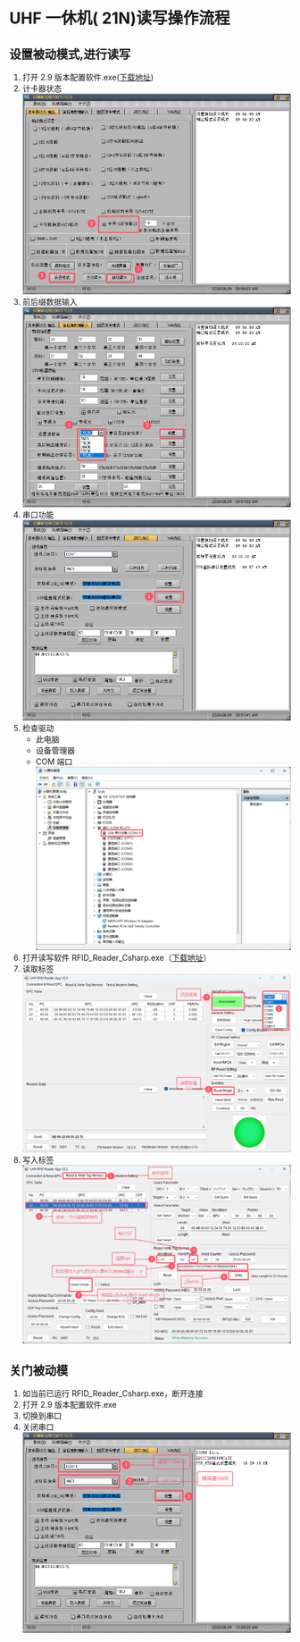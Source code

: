# UHF 一休机( 21N)读写操作流程

<!-- <details> -->

<!-- <summary>设置被动模式,进行读写</summary> -->

## 设置被动模式,进行读写

1. 打开 2.9 版本配置软件.exe([下载地址](https://github.com/rosscarsen/HUF-21N/releases/download/1.0.0/set.zip))
2. 计卡器状态 ![alt text](markdown-images/QQ_1723168594509.png)
3. 前后缀数据输入 ![alt text](markdown-images/QQ_1723168641742.png)
4. 串口功能 ![alt text](markdown-images/QQ_1723168694686.png)
5. 检查驱动
   - 此电脑
   - 设备管理器
   - COM 端口 ![alt text](markdown-images/QQ_1723168826175.png)
6. 打开读写软件 RFID_Reader_Csharp.exe（[下载地址](https://github.com/rosscarsen/HUF-21N/releases/download/1.0.0/RFID.zip)）
7. 读取标签 ![alt text](markdown-images/QQ_1723169195035.png)
8. 写入标签 ![alt text](markdown-images/QQ_1723170051483.png)

<!-- </details> -->

## 关门被动模

1. 如当前已运行 RFID_Reader_Csharp.exe，断开连接
2. 打开 2.9 版本配置软件.exe
3. 切换到串口
4. 关闭串口 ![alt text](markdown-images/QQ_1723170639475.png)
